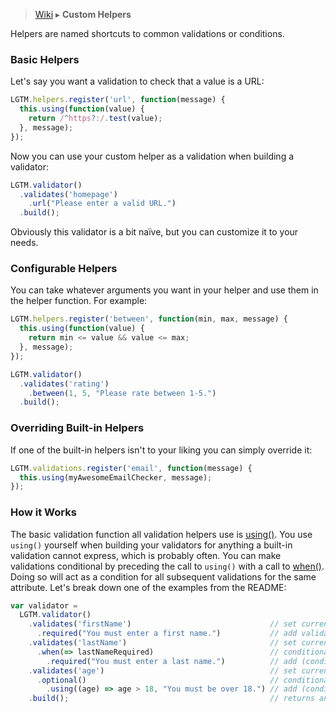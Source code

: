 > [Wiki](Home) ▸ **Custom Helpers**

Helpers are named shortcuts to common validations or conditions.

### Basic Helpers

Let's say you want a validation to check that a value is a URL:

```js
LGTM.helpers.register('url', function(message) {
  this.using(function(value) {
    return /^https?:/.test(value);
  }, message);
});
```

Now you can use your custom helper as a validation when building a validator:

```js
LGTM.validator()
  .validates('homepage')
    .url("Please enter a valid URL.")
  .build();
```

Obviously this validator is a bit naïve, but you can customize it to your
needs.


### Configurable Helpers

You can take whatever arguments you want in your helper and use them in the
helper function. For example:

```js
LGTM.helpers.register('between', function(min, max, message) {
  this.using(function(value) {
    return min <= value && value <= max;
  }, message);
});

LGTM.validator()
  .validates('rating')
    .between(1, 5, "Please rate between 1-5.")
  .build();
```


### Overriding Built-in Helpers

If one of the built-in helpers isn't to your liking you can simply override it:

```js
LGTM.validations.register('email', function(message) {
  this.using(myAwesomeEmailChecker, message);
});
```

### How it Works

The basic validation function all validation helpers use is [using()](ValidatorBuilder#wiki-using). You use
`using()` yourself when building your validators for anything a built-in
validation cannot express, which is probably often. You can make validations
conditional by preceding the call to `using()` with a call to [when()](ValidatorBuilder#wiki-when). Doing
so will act as a condition for all subsequent validations for the same
attribute. Let's break down one of the examples from the README:

```js
var validator =
  LGTM.validator()
    .validates('firstName')                               // set current attribute = firstName
      .required("You must enter a first name.")           // add validation for firstName
    .validates('lastName')                                // set current attribute = lastName
      .when(=> lastNameRequired)                          // conditionally run subsequent validations
        .required("You must enter a last name.")          // add (conditional) validation for lastName
    .validates('age')                                     // set current attribute = age
      .optional()                                         // conditionally run subsequent validations
        .using((age) => age > 18, "You must be over 18.") // add (conditional) validation for age
    .build();                                             // returns an object with validate() method
```
